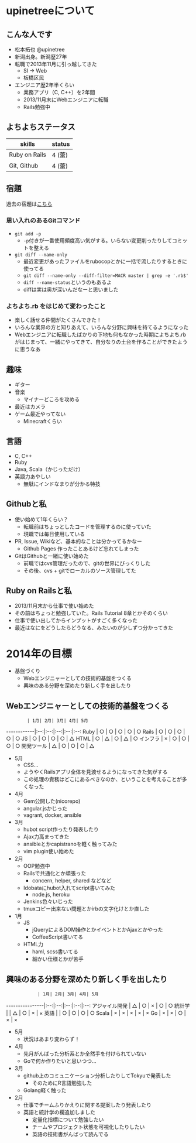 # upinetreeについて
## こんな人です
* 松本拓也 @upinetree
* 新潟出身。新潟歴27年
* 転職で2013年11月に引っ越してきた
  * SI -> Web
  * 板橋区民
* エンジニア歴2年半くらい
  * 業務アプリ（C, C++）を2年間
  * 2013/11月末にWebエンジニアに転職
  * Rails勉強中

## よちよちステータス

skills        | status
--------------|--------
Ruby on Rails | 4 (蕾)
Git, Github   | 4 (蕾)

## 宿題

過去の宿題は[こちら](https://gist.github.com/upinetree/c584c55571b209669867)

### 思い入れのあるGitコマンド

* `git add -p`
  * `-p`付きが一番使用頻度高い気がする。いらない変更削ったりしてコミットを整える
* `git diff --name-only`
  * 最近変更があったファイルをrubocopとかに一括で流したりするときに使ってる
  * `git diff --name-only --diff-filter=MACR master | grep -e '.rb$'`
  * `diff --name-status`というのもあるよ
  * diffは実は奥が深いんだなーと思いました

### よちよち.rb をはじめて変わったこと
* 楽しく話せる仲間がたくさんできた！
* いろんな業界の方と知りあえて、いろんな分野に興味を持てるようになった
* Webエンジニアに転職したばかりの下地も何もなかった時期によちよち.rbがはじまって、一緒にやってきて、自分なりの土台を作ることができたように思うなあ

## 趣味
* ギター
* 音楽
  * マイナーどころを攻める
* 最近はカメラ
* ゲーム最近やってない
  * Minecraftくらい

## 言語
* C, C++
* Ruby
* Java, Scala（かじっただけ）
* 英語力あやしい
  * 無駄にインドなまりが分かる特技

## Githubと私
* 使い始めて1年くらい？
  * 転職前はちょっとしたコードを管理するのに使っていた
  * 現職では毎日使用している
* PR, Issue, Wikiなど、基本的なことは分かってるかなー
  * Github Pages 作ったことあるけど忘れてしまった
* GitはGithubと一緒に使い始めた
  * 前職ではcvs管理だったので、gitの世界にびっくりした
  * その後、cvs + gitでローカルのソース管理してた

## Ruby on Railsと私
* 2013/11月末から仕事で使い始めた
* その前はちょっと勉強していた。Rails Tutorial 8章とかそのくらい
* 仕事で使い出してからインプットがすごく多くなった
* 最近はなにをどうしたらどうなる、みたいのが少しずつ分かってきた

# 2014年の目標
* 基盤づくり
  * Webエンジニャーとしての技術的基盤をつくる
  * 興味のある分野を深めたり新しく手を出したり

## Webエンジニャーとしての技術的基盤をつくる

            | 1月| 2月| 3月| 4月| 5月
------------|:--:|:--:|:--:|:--:|:--:
Ruby        | ○ | ○ | ○ | ○ | ○
Rails       | ○ | ○ | ○ | ○ | ○
JS          | ○ | ○ | ○ | ○ | △
HTML        | ○ | △ | ○ | △ | ○
インフラ    | × | ○ | ○ | ○ | ○
開発ツール  | △ | ○ | ○ | ○ | △

* 5月
  * CSS…
  * ようやくRailsアプリ全体を見渡せるようになってきた気がする
  * この処理の責務はどこにあるべきなのか、ということを考えることが多くなった
* 4月
  * Gem公開した(nicorepo)
  * angular.jsかじった
  * vagrant, docker, ansible
* 3月
  * hubot script作ったり発表したり
  * Ajax力高まってきた
  * ansibleとかcapistranoを軽く触ってみた
  * vim plugin使い始めた
* 2月
  * OOP勉強中
  * Railsで共通化とか頑張った
    * concern, helper, shared などなど
  * Idobataにhubot入れてscript書いてみた
    * node.js, heroku
  * Jenkins色々いじった
  * tmuxコピー出来ない問題とかirbの文字化けとか直した
* 1月
  * JS
    * jQueryによるDOM操作とかイベントとかAjaxとかやった
    * CoffeeScript書いてる
  * HTML力
    * haml, scss書いてる
    * 細かい仕様とかが苦手

## 興味のある分野を深めたり新しく手を出したり

                | 1月| 2月| 3月| 4月| 5月
----------------|:--:|:--:|:--:|:--:|:--:
アジャイル開発  | △ | ○ | × | ○ | ○
統計学          |    | △ | ○ | × | ×
英語            |    | ○ | ○ | ○ | ○
Scala           | × | × | × | × | ×
Go              | × | × | ○ | × | ×

* 5月
  * 状況はあまり変わらず！
* 4月
  * 先月がんばった分析系とか全然手を付けられていない
  * Goで何か作りたいと思いつつ…
* 3月
  * github上のコミュニケーション分析したりしてTokyuで発表した
    * そのためにR言語勉強した
  * Golang軽く触った
* 2月
  * 仕事でチームふりかえりに関する提案したり発表したり
  * 英語と統計学の欄追加しました
    * 定量化指標について勉強したい
    * チームやプロジェクト状態を可視化したりしたい
    * 英語の技術書がんばって読んでる

